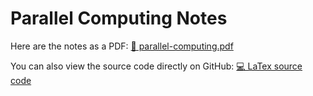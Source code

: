 # Parallel Computing Notes

Here are the notes as a PDF: [📙 parallel-computing.pdf](parallel-computing.pdf)

You can also view the source code directly on GitHub: [💻 LaTex source code](
    https://github.com/PoliMI-HPC-E-notes-projects-AndreVale69/HPC-E-PoliMI-university-notes/tree/main/parallel-computing/notes
)
